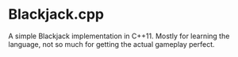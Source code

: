 # Blackjack.cpp

A simple Blackjack implementation in C++11. Mostly for learning the language, not so much for getting the actual gameplay perfect.
